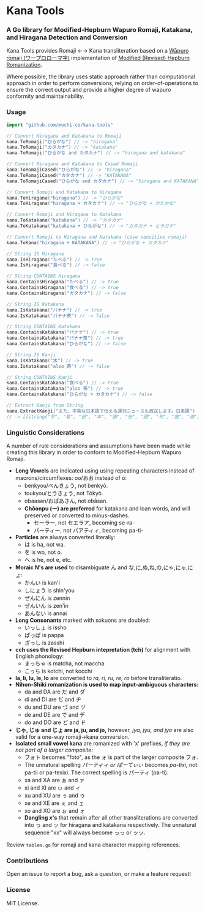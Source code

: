 # Kana Tools
### A Go library for Modified-Hepburn Wapuro Romaji, Katakana, and Hiragana Detection and Conversion

Kana Tools provides Romaji ←→ Kana transliteration based on a [Wāpuro rōmaji (ワープロローマ字)](https://en.wikipedia.org/wiki/Wāpuro_rōmaji) implementation of [Modified (Revised) Hepburn Romanization](https://en.wikipedia.org/wiki/Hepburn_romanization).

Where possible, the library uses static approach rather than computational approach in order to perform conversions, relying on order-of-operations to ensure the correct output and provide a higher degree of wapuro conformity and maintainability.


### Usage
```go
import "github.com/mochi-co/kana-tools"
```

```go
// Convert Hiragana and Katakana to Romaji
kana.ToRomaji("ひらがな") // -> "hiragana"
kana.ToRomaji("カタカナ") // -> "katakana"
kana.ToRomaji("ひらがな and カタカナ") // -> "hiragana and katakana"
```

```go
// Convert Hiragana and Katakana to Cased Romaji
kana.ToRomajiCased("ひらがな") // -> "hiragana"
kana.ToRomajiCased("カタカナ") // -> "KATAKANA"
kana.ToRomajiCased("ひらがな and カタカナ") // -> "hiragana and KATAKANA"
```

```go
// Convert Romaji and Katakana to Hiragana
kana.ToHiragana("hiragana") // -> "ひらがな"
kana.ToHiragana("hiragana + カタカナ") // -> "ひらがな + かたかな"
```

```go
// Convert Romaji and Hiragana to Katakana
kana.ToKatakana("katakana") // -> "カタカナ"
kana.ToKatakana("katakana + ひらがな") // -> "カタカナ + ヒラガナ"
```

```go
// Convert Romaji to Hiragana and Katakana (case sensitive romaji)
kana.ToKana("hiragana + KATAKANA") // -> "ひらがな + カタカナ"
```

```go
// String IS Hiragana
kana.IsHiragana("たべる") // -> true
kana.IsHiragana("食べる") // -> false
```

```go
// String CONTAINS Hiragana
kana.ContainsHiragana("たべる") // -> true
kana.ContainsHiragana("食べる") // -> true
kana.ContainsHiragana("カタカナ") // -> false
```

```go
// String IS Katakana
kana.IsKatakana("バナナ") // -> true
kana.IsKatakana("バナナ茶") // -> false
```

```go
// String CONTAINS Katakana
kana.ContainsKatakana("バナナ") // -> true
kana.ContainsKatakana("バナナ茶") // -> true
kana.ContainsKatakana("ひらがな") // -> false
```

```go
// String IS Kanji
kana.IsKatakana("水") // -> true
kana.IsKatakana("also 茶") // -> false
```

```go
// String CONTAINS Kanji
kana.ContainsKatakana("食べる") // -> true
kana.ContainsKatakana("also 茶") // -> true
kana.ContainsKatakana("ひらがな + カタカナ") // -> false
```

```go
// Extract Kanji from String
kana.ExtractKanji("また、平易な日本語で伝える週刊ニュースも放送します。日本語") 
// -> []string{"平", "易", "日", "本", "語", "伝", "週", "刊", "放", "送", "日", "本", "語"}
```


### Linguistic Considerations
A number of rule considerations and assumptions have been made while creating this library in order to conform to Modified-Hepburn Wapuro Romaji.

* __Long Vowels__ are indicated using using repeating characters instead of macrons/circumflexes: oo/おお instead of ō:
    * benkyou/べんきょう, not benkyō.
    * toukyou/とうきょう, not Tōkyō.
    * obaasan/おばあさん, not obāsan.
  * __Chōonpu (ー) are preferred__ for katakana and loan words, and will preserved or converted to minus-dashes.
    * セーラー, not セエラア, becoming se-ra-
    * パーティー, not パアティィ, becoming pa-ti-
* __Particles__ are always converted literally:
    * は is ha, not wa.
    * を is wo, not o.
    * へ is he, not e, etc.
* __Moraic N's are used__ to disambiguate ん and な,に,ぬ,ね,の,にゃ,にゅ,にょ:
    * かんい is kan'i
    * しにょう is shin'you
    * ぜんにん is zennin
    * ぜんいん is zen'in
    * あんない is annai
* __Long Consonants__ marked with sokuons are doubled:
    * いっしょ is issho
    * ぱっぱ is pappa
    * ざっし is zasshi
* __cch uses the Revised Hepburn intepretation (tch)__ for alignment with English phonology:
    * まっちゃ is matcha, not maccha
    * こっち is kotchi, not kocchi
* __la, li, lu, le, lo__ are converted to _ra, ri, ru, re, ro_ before transliteratio.
* __Nihon-Shiki romanization is used to map input-ambiguous characters:__
    * da and DA are だ and ダ
    * di and DI are ぢ and ヂ
    * du and DU are づ and ヅ
    * de and DE are で and デ
	 * do and DO are ど and ド
* __じゃ, じゅ and じょ are ja, ju, and jo,__ however, _jya, jyu, and jyo_ are also valid for a one-way romaji→kana conversion.
* __Isolated small vowel kana__ are romanized with 'x' prefixes, _if they are not part of a larger composite:_ 
    * フォト becomes "foto", as the ォ is part of the larger composite フォ.
    * The unnatural spelling _パーティィ or ぱーてぃぃ_ becomes _pa-tixi,_ not pa-tii or pa-texixi. The correct spelling is パーティ (pa-ti).
    * xa and XA are ぁ and ァ
    * xi and XI are ぃ and ィ
    * xu and XU are ぅ and ゥ
    * xe and XE are ぇ and ェ
    * xo and XO are ぉ and ォ
    * __Dangling _x_'s__ that remain after all other transliterations are converted into っ and ッ for hiragana and katakana respectively. The unnatural sequence "xx" will always become っっ or ッッ.
 
Review `tables.go` for romaji and kana character mapping references. 
 
### Contributions

Open an issue to report a bug, ask a question, or make a feature request!

### License

MIT License.
